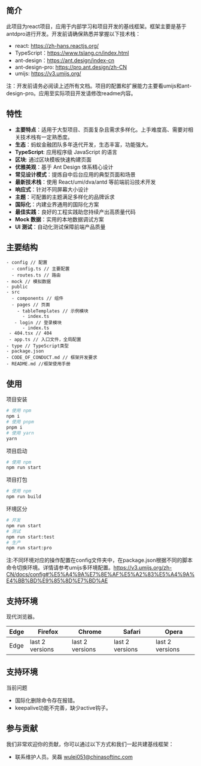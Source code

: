 ## 简介

 此项目为react项目，应用于内部学习和项目开发的基线框架。框架主要是基于antdpro进行开发。开发前请确保熟悉并掌握以下技术栈：
 - react: https://zh-hans.reactjs.org/
 - TypeScript：https://www.tslang.cn/index.html
 - ant-design：https://ant.design/index-cn
 - ant-design-pro: https://pro.ant.design/zh-CN
 - umijs: https://v3.umijs.org/

注：开发前请务必阅读上述所有文档。项目的配置和扩展能力主要看umijs和ant-design-pro。应用至实际项目开发请修改readme内容。


## 特性
-  **主要特点**：适用于大型项目、页面复杂且需求多样化。上手难度高、需要对相关技术栈有一定熟悉度。
-  **生态**：蚂蚁金融团队多年迭代开发，生态丰富，功能强大。
-  **TypeScript**: 应用程序级 JavaScript 的语言
-  **区块**: 通过区块模板快速构建页面
-  **优雅美观**：基于 Ant Design 体系精心设计
-  **常见设计模式**：提炼自中后台应用的典型页面和场景
-  **最新技术栈**：使用 React/umi/dva/antd 等前端前沿技术开发
-  **响应式**：针对不同屏幕大小设计
-  **主题**：可配置的主题满足多样化的品牌诉求
-  **国际化**：内建业界通用的国际化方案
-  **最佳实践**：良好的工程实践助您持续产出高质量代码
-  **Mock 数据**：实用的本地数据调试方案
-  **UI 测试**：自动化测试保障前端产品质量


## 主要结构


```
- config // 配置
  - config.ts // 主要配置
  - routes.ts // 路由
- mock // 模拟数据
- public
- src 
  - components // 组件
  - pages // 页面
    - tableTemplates // 示例模块
	  - index.ts
   - login // 登录模块
	  - index.ts
 - 404.tsx // 404
 - app.ts // 入口文件，全局配置
- type // TypeScript类型
- package.json 
- CODE_OF_CONDUCT.md // 框架开发要求
- README.md //框架使用手册
```


## 使用

项目安装


```bash
# 使用 npm
npm i 
# 使用 pnpm
pnpm i
# 使用 yarn
yarn
```

项目启动


```bash
# 使用 npm
npm run start 
```

项目打包


```bash
# 使用 npm
npm run build 
```

环境区分
```bash
# 开发
npm run start
# 测试
npm run start:test
# 生产
npm run start:pro
```
注:不同环境对应的操作配置在config文件夹中，在package.json根据不同的脚本命令切换环境。详情请参考umijs多环境配置。https://v3.umijs.org/zh-CN/docs/config#%E5%A4%9A%E7%8E%AF%E5%A2%83%E5%A4%9A%E4%BB%BD%E9%85%8D%E7%BD%AE


## 支持环境


现代浏览器。


| Edge | Firefox         | Chrome          | Safari          | Opera           |
| ---- | --------------- | --------------- | --------------- | --------------- |
| Edge | last 2 versions | last 2 versions | last 2 versions | last 2 versions |

## 支持环境

当前问题
- 国际化删除命令存在报错。
- keepalive功能不完善，缺少active钩子。

## 参与贡献


我们非常欢迎你的贡献，你可以通过以下方式和我们一起共建基线框架：


- 联系维护人员。吴磊 wulei051@chinasoftinc.com

